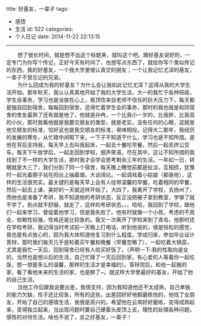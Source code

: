 title: 好基友，一辈子
tags:
  - 感悟
  - 生活
id: 522
categories:
  - 个人日记
date: 2014-11-22 22:13:15
---

<div style="font-size: 14px;"><span style="padding-left: 30px;">想了很长时间，就是想不出这个标题来，就叫这个吧。跟好基友说好的，一定专门为你写个传记，正好今天有时间了，也想写点东西了，就给你写个类似传记的东西。我的好基友，一个我大学里很认真交的朋友；一个让我记忆尤深的基友，一辈子不曾忘记的兄弟。</span></div>
<div style="font-size: 14px;"><span style="padding-left: 30px;">为什么回成为我的好基友？为什么会让我如此记忆尤深？这得从我的大学生活开始。那年秋天，我认认真真地开始了我的大学生活，大一的我忙于各种班级，学生会事务，学习也是没放在心上，我顶住来自老师不信任的巨大压力下，每天都是独自回到宿舍，每每回到宿舍，还得忙着学生会的事务，那时的我也就是和同宿舍的舍友最熟了还有就是他了，他就是孙冉，一个比我小一岁的，比我胖，比我高的小伙，那时我看他就是我要交朋友的类型，就是老实，没有任何的心眼，这就是他交朋友的标准，恰好这也是我交朋友的标准，臭味相投。记得大二那年，我经历的发展的寒冬，从忙碌中闲暇下来，一下子不知道干什么，学习也是不知所措。是他在背后支持我，每天早上去叫我起床，一起去十餐吃早餐，然后一起去挤公交车。每天下午放学后，一起走回到学校，细声笑语，尽在其中。这让不知所措的我找到了不一样的大学生活，那时我才会学会思考剩余三年的生活。一年如一日，转眼就是大三了，我们分到了同一个宿舍，每天晚上睡觉前都是扯淡，互相损，犹豫时一起光着膀子站在阳台上抽着烟，大谈阔论。一起调戏着小姑娘（都是他），这样的生活很充实。最关键的是每天早上会有人给带温馨的早餐，吃着相同的早餐，然后一起去上课，美好的一天就这样开始了。大四了，我离开了学校，去扬州了，而他也是准备了考研，我不知道他的考研状态，反正没把被子拿到教室，学够了就不学了，到点就不舒服，就走了，这样的考研状态。。。哈哈，我回到了学校，跟他们一起来学习，督促着他学习，但是我失败了。他有时就像一个小孩，考虑的不周全，依赖性较强，性格还是比较急的。我又一次离开了学校来到了青岛，他那时还在学校考研，我记得当时考试前一天晚上打电话，听到他说的，很是轻松的感觉，我也是有点放心的，因为我大体知道他复习到什么程度。学成归来，参加毕业设计答辩，那时我们每天几乎是轮着买午餐和晚餐（早餐忽略了），一起吃着大锅菜，尤其是我忙一天后，回到宿舍已经有人给买好饭了。（声明一下:我的性取向是女的，当然也是想以后的生活，自己忙碌了一天后回到家，有心爱的人等着你一起吃饭，想一想是多么的温馨，那样的生活才是幸福的）。答辩完后，和他一起搬的家，看了看他未来的生活的家，也是醉了~。就这样大学里最好的基友，开始了他的自己生活。</span></div>
<div style="font-size: 14px;"><span style="padding-left: 30px;">当他工作后跟我说要出差，我很支持，因为我知道他还不太成熟，自己单独的能力欠缺，性子还比较急，所有的这些，出差回好好地额磨练他的，他找了女朋友，开始了自己的感情生活，我很是高兴的。希望他在云南好好磨练，变得成熟起来，变得独立起来，当出现问题时要自己硬着头皮顶上去，理性的处理各种问题，感性的对待生活。啥也不说了，总之好基友，一辈子！</span></div>